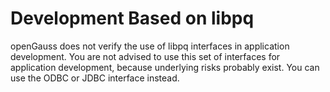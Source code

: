 # Development Based on libpq<a name="EN-US_TOPIC_0244721240"></a>

openGauss does not verify the use of libpq interfaces in application development. You are not advised to use this set of interfaces for application development, because underlying risks probably exist. You can use the ODBC or JDBC interface instead.

 

